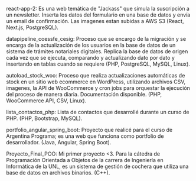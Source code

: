 react-app-2: Es una web temática de "Jackass" que simula la suscripción a un newsletter. Inserta los datos del formulario en una base de datos y envía un email de confirmación. Las imagenes estan subidas a AWS S3 (React, Next.js, PostgreSQL).

datapipeline_coessfe_cesig: Proceso que se encargo de la migración y se encarga de la actualización de los usuarios en la base de datos de un sistema de trámites notariales digitales. Replica la base de datos de origen cada vez que se ejecuta, comparando y actualizando dato por dato y insertando en tablas cuando se requiere (PHP, PostgreSQL, MySQL, Linux).

autoload_stock_woo: Proceso que realiza actualizaciones automáticas de stock en un sitio web ecommerce en WordPress, utilizando archivos CSV, imagenes, la API de WooCommerce y cron jobs para orquestar la ejecución del proceso de manera diaria. Documentación disponible. (PHP, WooCommerce API, CSV, Linux).

lista_contactos_php: Lista de contactos que desarrollé durante un curso de PHP. (PHP, Bootstrap, MySQL).

portfolio_angular_spring_boot: Proyecto que realicé para el curso de Argentina Programa; es una web que funciona como portfolio de desarrollador. (Java, Angular, Spring Boot).

Proyecto_Final_POO: Mi primer proyecto <3. Para la cátedra de Programación Orientada a Objetos de la carrera de Ingeniería en Informática de la UNL, es un sistema de gestión de cochera que utiliza una base de datos en archivos binarios. (C++).





